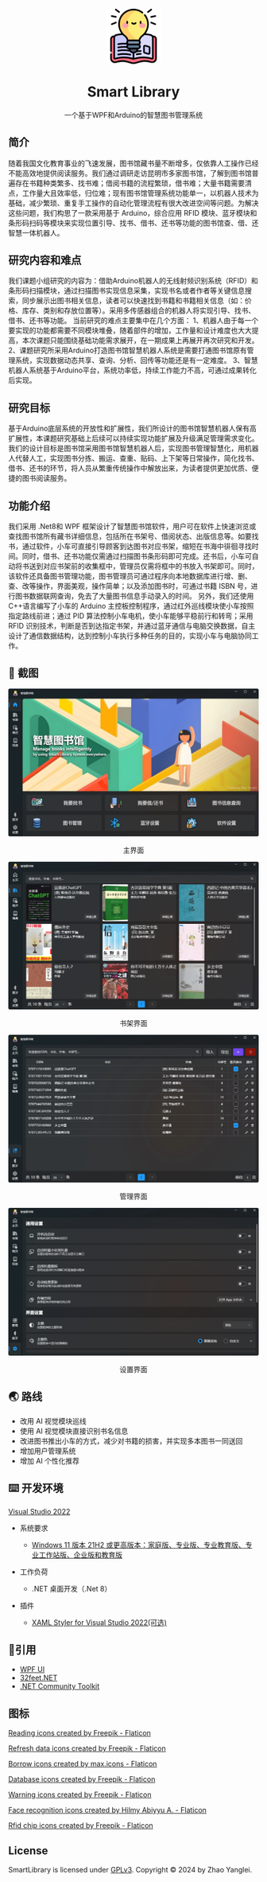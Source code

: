 <p align="center">
  <img width="22%" align="center" src="./docs/book.png" alt="logo">
</p>
<h1 align="center">Smart Library</h1>
<p align="center">一个基于WPF和Arduino的智慧图书管理系统</p>

## 简介
随着我国文化教育事业的飞速发展，图书馆藏书量不断增多，仅依靠人工操作已经不能高效地提供阅读服务。我们通过调研走访昆明市多家图书馆，了解到图书馆普遍存在书籍种类繁多、找书难；借阅书籍的流程繁琐，借书难；大量书籍需要清点，工作量大且效率低，归位难；现有图书馆管理系统功能单一，以机器人技术为基础，减少繁琐、重复手工操作的自动化管理流程有很大改进空间等问题。为解决这些问题，我们构思了一款采用基于 Arduino，综合应用 RFID 模块、蓝牙模块和条形码扫码等模块来实现位置引导、找书、借书、还书等功能的图书馆查、借、还智慧一体机器人。

## 研究内容和难点
我们课题小组研究的内容为：借助Arduino机器人的无线射频识别系统（RFID）和条形码扫描模块，通过扫描图书实现信息采集，实现书名或者作者等关键信息搜索，同步展示出图书相关信息，读者可以快速找到书籍和书籍相关信息（如：价格、库存、类别和存放位置等）。采用多传感器组合的机器人将实现引导、找书、借书、还书等功能。
当前研究的难点主要集中在几个方面：
1、机器人由于每一个要实现的功能都需要不同模块堆叠，随着部件的增加，工作量和设计难度也大大提高，本次课题只能围绕基础功能需求展开，在一期成果上再展开再次研究和开发。
2、课题研究所采用Arduino打造图书馆智慧机器人系统是需要打通图书馆原有管理系统，实现数据动态共享、查询、分析、回传等功能还是有一定难度。
3、智慧机器人系统基于Arduino平台，系统功率低，持续工作能力不高，可通过成果转化后实现。

## 研究目标
基于Arduino底层系统的开放性和扩展性，我们所设计的图书馆智慧机器人保有高扩展性，本课题研究基础上后续可以持续实现功能扩展及升级满足管理需求变化。
我们的设计目标是图书馆采用图书馆智慧机器人后，实现图书管理智慧化，用机器人代替人工，实现图书分拣、搬运、查重、贴码、上下架等日常操作，简化找书、借书、还书的环节，将人员从繁重传统操作中解放出来，为读者提供更加优质、便捷的图书阅读服务。

## 功能介绍
我们采用 .Net8和 WPF 框架设计了智慧图书馆软件，用户可在软件上快速浏览或查找图书馆所有藏书详细信息，包括所在书架号、借阅状态、出版信息等。如要找书，通过软件，小车可直接引导顾客到达图书对应书架，缩短在书海中徘徊寻找时间。同时，借书、还书功能仅需通过扫描图书条形码即可完成。还书后，小车可自动将书送到对应书架前的收集框中，管理员仅需将框中的书放入书架即可。同时，该软件还具备图书管理功能，图书管理员可通过程序向本地数据库进行增、删、查、改等操作，界面美观，操作简单；以及添加图书时，可通过书籍 ISBN 号，进行图书数据联网查询，免去了大量图书信息手动录入的时间。
另外，我们还使用 C++语言编写了小车的 Arduino 主控板控制程序，通过红外巡线模块使小车按照指定路线前进；通过 PID 算法控制小车电机，使小车能够平稳前行和转弯；采用 RFID 识别技术，判断是否到达指定书架，并通过蓝牙通信与电脑交换数据，自主设计了通信数据结构，达到控制小车执行多种任务的目的，实现小车与电脑协同工作。

## 🧩 截图
<img src="./docs/screenshot.webp"/>
<p align="center">主界面</p>
<img src="./docs/screenshot1.webp"/>
<p align="center">书架界面</p>
<img src="./docs/screenshot2.webp"/>
<p align="center">管理界面</p>
<img src="./docs/screenshot3.webp"/>
<p align="center">设置界面</p>

## 🌏 路线
- 改用 AI 视觉模块巡线
- 使用 AI 视觉模块直接识别书名信息
- 改进图书推出小车的方式，减少对书籍的损害，并实现多本图书一同送回
- 增加用户管理系统
- 增加 AI 个性化推荐

## ⌨️ 开发环境
[Visual Studio 2022](https://visualstudio.microsoft.com/zh-hans/vs)

- 系统要求
     - [Windows 11 版本 21H2 或更高版本：家庭版、专业版、专业教育版、专业工作站版、企业版和教育版](https://learn.microsoft.com/zh-cn/visualstudio/releases/2022/system-requirements)

- 工作负荷
     - .NET 桌面开发（.Net 8）

- 插件
     -  [XAML Styler for Visual Studio 2022(可选)](https://marketplace.visualstudio.com/items?itemName=TeamXavalon.XAMLStyler2022)


## 🔗引用
-   [WPF UI](https://github.com/lepoco/wpfui)
-   [32feet.NET](https://github.com/inthehand/32feet)
-   [.NET Community Toolkit](https://github.com/CommunityToolkit/dotnet)

## 图标
<a href="https://www.flaticon.com/free-icons/reading" title="reading icons">Reading icons created by Freepik - Flaticon</a>

<a href="https://www.flaticon.com/free-icons/refresh-data" title="refresh data icons">Refresh data icons created by Freepik - Flaticon</a>

<a href="https://www.flaticon.com/free-icons/borrow" title="borrow icons">Borrow icons created by max.icons - Flaticon</a>

<a href="https://www.flaticon.com/free-icons/database" title="database icons">Database icons created by Freepik - Flaticon</a>

<a href="https://www.flaticon.com/free-icons/warning" title="warning icons">Warning icons created by Freepik - Flaticon</a>

<a href="https://www.flaticon.com/free-icons/face-recognition" title="face recognition icons">Face recognition icons created by Hilmy Abiyyu A. - Flaticon</a>

<a href="https://www.flaticon.com/free-icons/rfid-chip" title="rfid chip icons">Rfid chip icons created by Freepik - Flaticon</a>

## License
SmartLibrary is licensed under [GPLv3](./LICENSE).
Copyright © 2024 by Zhao Yanglei.